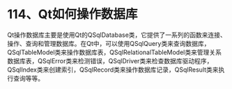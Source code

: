 # 114、Qt如何操作数据库

Qt操作数据库主要是使用Qt的QSqlDatabase类，它提供了一系列的函数来连接、操作、查询和管理数据库。在Qt中，可以使用QSqlQuery类来查询数据库，QSqlTableModel类来操作数据库表，QSqlRelationalTableModel类来管理关系数据库表，QSqlError类来检测错误，QSqlDriver类来检查数据库驱动程序，QSqlIndex类来创建索引，QSqlRecord类来操作数据库记录，QSqlResult类来执行查询等等。

